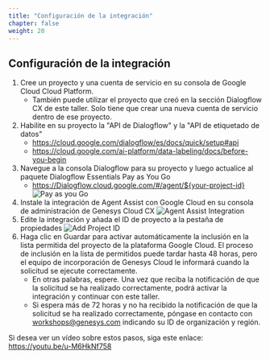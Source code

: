 ```yaml
---
title: "Configuración de la integración"
chapter: false
weight: 20
---
```


## Configuración de la integración
1. Cree un proyecto y una cuenta de servicio en su consola de Google Cloud Cloud Platform.
    - También puede utilizar el proyecto que creó en la sección Dialogflow CX de este taller. Solo tiene que crear una nueva cuenta de servicio dentro de ese proyecto.
2. Habilite en su proyecto la "API de Dialogflow" y la "API de etiquetado de datos"
    - https://cloud.google.com/dialogflow/es/docs/quick/setup#api
    - https://cloud.google.com/ai-platform/data-labeling/docs/before-you-begin
3. Navegue a la consola Dialogflow para su proyecto y luego actualice al paquete Dialogflow Essentials Pay as You Go
    - https://Dialogflow.cloud.google.com/#/agent/${your-project-id}
    ![Pay as you Go](/images/payAsYouGo.jpg)
4. Instale la integración de Agent Assist con Google Cloud en su consola de administración de Genesys Cloud CX
![Agent Assist Integration](/images/agentAssistIntegration.jpg)
5. Edite la integración y añada el ID de proyecto a la pestaña de propiedades
![Add Project ID](/images/addProjectID.jpg)
6. Haga clic en Guardar para activar automáticamente la inclusión en la lista permitida del proyecto de la plataforma Google Cloud. El proceso de inclusión en la lista de permitidos puede tardar hasta 48 horas, pero el equipo de incorporación de Genesys Cloud le informará cuando la solicitud se ejecute correctamente. 
    - En otras palabras, espere. Una vez que reciba la notificación de que la solicitud se ha realizado correctamente, podrá activar la integración y continuar con este taller. 
    - Si espera más de 72 horas y no ha recibido la notificación de que la solicitud se ha realizado correctamente, póngase en contacto con workshops@genesys.com indicando su ID de organización y región. 


Si desea ver un vídeo sobre estos pasos, siga este enlace: https://youtu.be/u-M6HkNf758